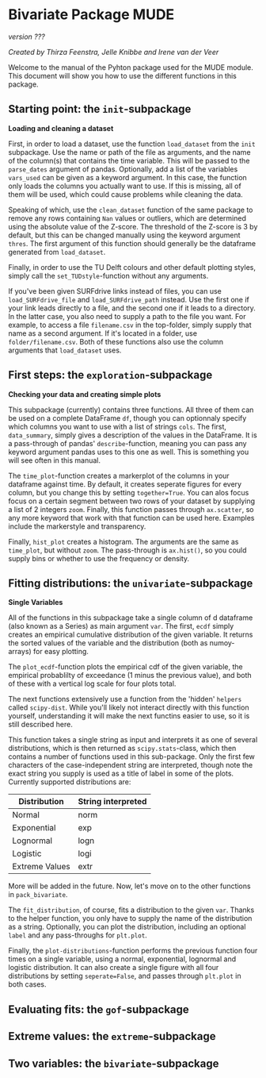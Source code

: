 # Bivariate Package MUDE
*version ???*

*Created by Thirza Feenstra, Jelle Knibbe and Irene van der Veer*

Welcome to the manual of the Pyhton package used for the MUDE module. This document will show you how to use the different functions in this package.

## Starting point: the `init`-subpackage
**Loading and cleaning a dataset**

First, in order to load a dataset, use the function `load_dataset` from the `init` subpackage. Use the name or path of the file as arguments, and the name of the column(s) that contains the time variable. This will be passed to the `parse_dates` argument of pandas. Optionally, add a list of the variables `vars_used` can be given as a keyword argument. In this case, the function only loads the columns you actually want to use. If this is missing, all of them will be used, which could cause problems while cleaning the data.

Speaking of which, use the `clean_dataset` function of the same package to remove any rows containing `Nan` values or outliers, which are determined using the absolute value of the Z-score. The threshold of the Z-score is 3 by default, but this can be changed manually using the keyword argument `thres`.  The first argument of this function should generally be the dataframe generated from `load_dataset`.

Finally, in order to use the TU Delft colours and other default plotting styles, simply call the `set_TUDstyle`-function without any arguments.

If you've been given SURFdrive links instead of files, you can use `load_SURFdrive_file` and `load_SURFdrive_path` instead. Use the first one if your link leads directly to a file, and the second one if it leads to a directory. In the latter case, you also need to supply a path to the file you want. For example, to access a file `filename.csv` in the top-folder, simply supply that name as a second argument. If it's located in a folder, use `folder/filename.csv`. Both of these functions also use the column arguments that `load_dataset` uses.

## First steps: the `exploration`-subpackage

**Checking your data and creating simple plots**

This subpackage (currently) contains three functions. All three of them can be used on a complete DataFrame `df`, though you can optionnaly specify which columns you want to use with a list of strings `cols`. The first, `data_summary`, simply gives a description of the values in the DataFrame. It is a pass-through of pandas' `describe`-function, meaning you can pass any keyword argument pandas uses to this one as well. This is something you will see often in this manual.

The `time_plot`-function creates a markerplot of the columns in your dataframe against time. By default, it creates seperate figures for every column, but you change this by setting `together=True`. You can alos focus focus on a certain segment between two rows of your dataset by supplying a list of 2 integers `zoom`. Finally, this function passes through `ax.scatter`, so any more keyword that work with that function can be used here. Examples include the markerstyle and transparency.

Finally, `hist_plot` creates a histogram. The arguments are the same as `time_plot`, but without `zoom`. The pass-through is `ax.hist()`, so you could supply bins or whether to use the frequency or density.

## Fitting distributions: the `univariate`-subpackage

**Single Variables**

All of the functions in this subpackage take a single column of d dataframe (also known as a Series) as main argument `var`.  The first, `ecdf` simply creates an empirical cumulative distribution of the given variable. It returns the sorted values of the variable and the distribution (both as numoy-arrays) for easy plotting.

The `plot_ecdf`-function plots the empirical cdf of the given variable, the empirical probablilty of exceedance (1 minus the previous value), and both of these with a vertical log scale for four plots total.

The next functions extensively use a function from the 'hidden' `helpers` called `scipy-dist`. While you'll likely not interact directly with this function yourself, understanding it will make the next functins easier to use, so it is still described here.

This function takes a single string as input and interprets it as one of several distributions, which is then returned as `scipy.stats`-class, which then contains a number of functions used in this sub-package. Only the first few characters of the case-independent string are interpreted, though note the exact string you supply is used as a title of label in some of the plots. Currently supported distributions are:

| Distribution | String interpreted  |
|-------|---|
|  Normal     | norm  |
|  Exponential     | exp  |
|  Lognormal     | logn  |
|  Logistic| logi|
|Extreme Values| extr|

More will be added in the future. Now, let's move on to the other functions in `pack_bivariate`.

The `fit_distribution`, of course, fits a distribution to the given `var`. Thanks to the helper function, you only have to supply the name of the distribution as a string. Optionally, you can plot the distribution, including an optional `label` and any pass-throughs for `plt.plot`.

Finally, the `plot-distributions`-function performs the previous function four times on a single variable, using a normal, exponential, lognormal and logistic distribution. It can also create a single figure with all four distributions by setting `seperate=False`, and passes through `plt.plot` in both cases.


## Evaluating fits: the `gof`-subpackage

## Extreme values: the `extreme`-subpackage

## Two variables: the `bivariate`-subpackage
